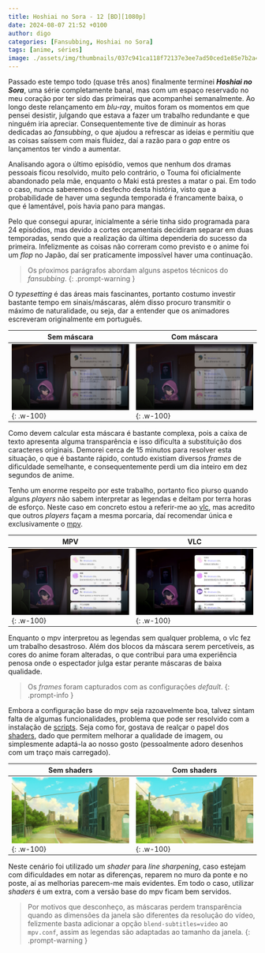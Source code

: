 ```yaml
---
title: Hoshiai no Sora - 12 [BD][1080p]
date: 2024-08-07 21:52 +0100
author: digo
categories: [Fansubbing, Hoshiai no Sora] 
tags: [anime, séries]
image: ./assets/img/thumbnails/037c941ca118f72137e3ee7ad50ced1e85e7b2a4.jpeg
---
```


Passado este tempo todo (quase três anos) finalmente terminei ***Hoshiai no Sora***, uma série completamente banal, mas com um espaço reservado no meu coração por ter sido das primeiras que acompanhei semanalmente. Ao longo deste relançamento em *blu-ray*, muitos foram os momentos em que pensei desistir, julgando que estava a fazer um trabalho redundante e que ninguém iria apreciar. Consequentemente tive de diminuir as horas dedicadas ao *fansubbing*, o que ajudou a refrescar as ideias e permitiu que as coisas saíssem com mais fluidez, daí a razão para o *gap* entre os lançamentos ter vindo a aumentar.

Analisando agora o último episódio, vemos que nenhum dos dramas pessoais ficou resolvido, muito pelo contrário, o Touma foi oficialmente abandonado pela mãe, enquanto o Maki está prestes a matar o pai. Em todo o caso, nunca saberemos o desfecho desta história, visto que a probabilidade de haver uma segunda temporada é francamente baixa, o que é lamentável, pois havia pano para mangas.

Pelo que consegui apurar, inicialmente a série tinha sido programada para 24 episódios, mas devido a cortes orçamentais decidiram separar em duas temporadas, sendo que a realização da última dependeria do sucesso da primeira. Infelizmente as coisas não correram como previsto e o anime foi um *flop* no Japão, daí ser praticamente impossível haver uma continuação.

> Os pŕoximos parágrafos abordam alguns aspetos técnicos do *fansubbing*.
{: .prompt-warning }

O *typesetting* é das áreas mais fascinantes, portanto costumo investir bastante tempo em sinais/máscaras, além disso procuro transmitir o máximo de naturalidade, ou seja, dar a entender que os animadores escreveram originalmente em português.

| Sem máscara | Com máscara |
| -------------- | ----------------- |
| ![nomask](./assets/img/posts/cc325b18db4cd6d948deea849ea75b54b70705da.jpeg){: .w-100} | ![mask](./assets/img/posts/de108879bb66c1481b131ca6746d2878b1feee6e.jpeg){: .w-100} |

Como devem calcular esta máscara é bastante complexa, pois a caixa de texto apresenta alguma transparência e isso dificulta a substituição dos caracteres originais. Demorei cerca de 15 minutos para resolver esta situação, o que é bastante rápido, contudo existiam diversos *frames* de dificuldade semelhante, e consequentemente perdi um dia inteiro em dez segundos de anime.

Tenho um enorme respeito por este trabalho, portanto fico piurso quando alguns *players* não sabem interpretar as legendas e deitam por terra horas de esforço. Neste caso em concreto estou a referir-me ao [vlc][vlc_link], mas acredito que outros *players* façam a mesma porcaria, daí recomendar única e exclusivamente o [mpv][mpv_link].

| MPV | VLC |
| -------------- | ----------------- |
| ![mpv](./assets/img/posts/905ce1b8812dfdac20d08d5ae4dd9b134436f933.jpeg){: .w-100} | ![vlc](./assets/img/posts/07143551403cbe5859ecff6d39dd664279ec1cbf.jpeg){: .w-100} |

Enquanto o mpv interpretou as legendas sem qualquer problema, o vlc fez um trabalho desastroso. Além dos blocos da máscara serem percetíveis, as cores do anime foram alteradas, o que contribui para uma experiência penosa onde o espectador julga estar perante máscaras de baixa qualidade.  

> Os *frames* foram capturados com as configurações *default*.
{: .prompt-info }

Embora a configuração base do mpv seja razoavelmente boa, talvez sintam falta de algumas funcionalidades, problema que pode ser resolvido com a instalação de [scripts][scripts_link]. Seja como for, gostava de realçar o papel dos [shaders][shaders_link], dado que permitem melhorar a qualidade de imagem, ou simplesmente adaptá-la ao nosso gosto (pessoalmente adoro desenhos com um traço mais carregado).

| Sem shaders | Com shaders |
| -------------- | ----------------- |
| ![noshader](./assets/img/posts/4317490843aad1ebf752639b7ef138a80fbab8c1.jpeg){: .w-100} | ![shader](./assets/img/posts/533ffa68ae34a32073980f791acb54d0bdb8eada.jpeg){: .w-100} |

Neste cenário foi utilizado um *shader* para *line sharpening*, caso estejam com dificuldades em notar as diferenças, reparem no muro da ponte e no poste, aí as melhorias parecem-me mais evidentes. Em todo o caso, utilizar *shaders* é um extra, com a versão base do mpv ficam bem servidos.

> Por motivos que desconheço, as máscaras perdem transparência quando as dimensões da janela são diferentes da resolução do vídeo, felizmente basta adicionar a opção `blend-subtitles=video` ao `mpv.conf`, assim as legendas são adaptadas ao tamanho da janela. 
{: .prompt-warning }

[vlc_link]: https://www.videolan.org/
[mpv_link]: https://mpv.io/
[shaders_link]: https://github.com/mpv-player/mpv/wiki/User-Scripts#user-shaders
[scripts_link]: https://github.com/mpv-player/mpv/wiki/User-Scripts
